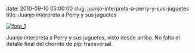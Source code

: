 date: 2010-09-10 05:00:00
slug: juanjo-interpreta-a-perry-y-sus-juguetes
title: Juanjo interpreta a Perry y sus juguetes

    

[![foto_1][1]][1]

Juanjo interpreta a Perry y sus juguetes, visto desde arriba. No falta el detalle final del chorrito de pipi transversal.

  

[1]: file:///Users/jjdenis/jjdenis.github.com/static/2010-09-10-juanjo-interpreta-a-perry-y-sus-juguetes_foto1.png
